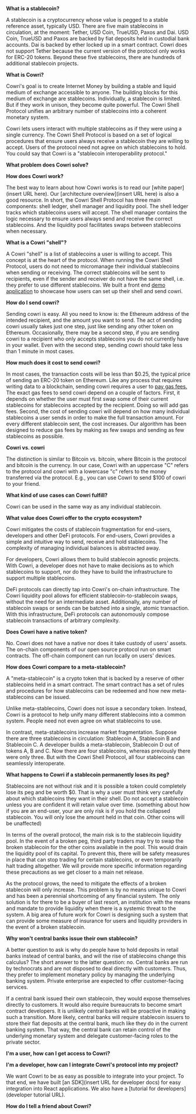 **What is a stablecoin?**

A stablecoin is a cryptocurrency whose value is pegged to a stable reference asset, typically USD. There are five main stablecoins in circulation, at the moment: Tether, USD Coin, TrueUSD, Paxos and Dai. USD Coin, TrueUSD and Paxos are backed by fiat deposits held in custodial bank accounts. Dai is backed by ether locked up in a smart contract. Cowri does not support Tether because the current version of the protocol only works for ERC-20 tokens. Beyond these five stablecoins, there are hundreds of additional stablecoin projects.

**What is Cowri?**

Cowri's goal is to create Internet Money by building a stable and liquid medium of exchange accessible to anyone. The building blocks for this medium of exchange are stablecoins. Individually, a stablecoin is limited. But if they work in unison, they become quite powerful. The Cowri Shell Protocol unifies an arbitrary number of stablecoins into a coherent monetary system.

Cowri lets users interact with multiple stablecoins as if they were using a single currency. The Cowri Shell Protocol is based on a set of logical procedures that ensure users always receive a stablecoin they are willing to accept. Users of the protocol need not agree on which stablecoins to hold. You could say that Cowri is a "stablecoin interoperability protocol."

**What problem does Cowri solve?**

**How does Cowri work?**

The best way to learn about how Cowri works is to read our [white paper](insert URL here). Our [architecture overview](insert URL here) is also a good resource. In short, the Cowri Shell Protocol has three main components: shell ledger, shell manager and liquidity pool. The shell ledger tracks which stablecoins users will accept. The shell manager contains the logic necessary to ensure users always send and receive the correct stablecoins. And the liquidity pool facilitates swaps between stablecoins when necessary. 

**What is a Cowri "shell"?**

A Cowri "shell" is a list of stablecoins a user is willing to accept. This concept is at the heart of the protocol. When running the Cowri Shell Protocol, users do not need to micromanage their individual stablecoins when sending or receiving. The correct stablecoins will be sent to recipients, even if the sender and receiver do not have the same shell, i.e. they prefer to use different stablecoins. We built a front end [demo application](https://demo.cowri.io) to showcase how users can set up their shell and send cowri. 
 
**How do I send cowri?**

Sending cowri is easy. All you need to know is: the Ethereum address of the intended recipient, and the amount you want to send. The act of sending cowri usually takes just one step, just like sending any other token on Ethereum. Occasionally, there may be a second step, if you are sending cowri to a recipient who only accepts stablecoins you do not currently have in your wallet. Even with the second step, sending cowri should take less than 1 minute in most cases.

**How much does it cost to send cowri?**

In most cases, the transaction costs will be less than $0.25, the typical price of sending an ERC-20 token on Ethereum. Like any process that requires writing data to a blockchain, sending cowri requires a user to [pay gas fees.](https://education.district0x.io/general-topics/understanding-ethereum/what-is-gas/) The exact gas fees to send cowri depend on a couple of factors. First, it depends on whether the user must first swap some of their current stablecoins for stablecoins accepted by the recipient. Doing so will add gas fees. Second, the cost of sending cowri will depend on how many individual stablecoins a user sends in order to make the full transaction amount. For every different stablecoin sent, the cost increases. Our algorithm has been designed to reduce gas fees by making as few swaps and sending as few stablecoins as possible.

**Cowri vs. cowri**

The distinction is similar to Bitcoin vs. bitcoin, where Bitcoin is the protocol and bitcoin is the currency. In our case, Cowri with an uppercase "C" refers to the protocol and cowri with a lowercase "c" refers to the money transferred via the protocol. E.g., you can use Cowri to send $100 of cowri to your friend.

**What kind of use cases can Cowri fulfill?**

Cowri can be used in the same way as any individual stablecoin.

**What value does Cowri offer to the crypto ecosystem?**

Cowri mitigates the costs of stablecoin fragmentation for end-users, developers and other DeFi protocols. For end-users, Cowri provides a simple and intuitive way to send, receive and hold stablecoins. The complexity of managing individual balances is abstracted away.

For developers, Cowri allows them to build stablecoin agnostic projects. With Cowri, a developer does not have to make decisions as to which stablecoins to support, nor do they have to build the infrastructure to support multiple stablecoins. 

DeFi protocols can directly tap into Cowri's on-chain infrastructure. The Cowri liquidity pool allows for efficient stablecoin-to-stablecoin swaps, without the need for an intermediate asset. Additionally, any number of stablecoin swaps or sends can be batched into a single, atomic transaction. With this infrastructure, DeFi protocols can autonomously compose stablecoin transactions of arbitrary complexity.


**Does Cowri have a native token?**

No. Cowri does not have a native nor does it take custody of users' assets. The on-chain components of our open source protocol run on smart contracts. The off-chain component can run locally on users' devices. 

**How does Cowri compare to a meta-stablecoin?**

A "meta-stablecoin" is a crypto token that is backed by a reserve of other stablecoins held in a smart contract. The smart contract has a set of rules and procedures for how stablecoins can be redeemed and how new meta-stablecoins can be issued. 

Unlike meta-stablecoins, Cowri does not issue a secondary token. Instead, Cowri is a protocol to help unify many different stablecoins into a common system. People need not even agree on what stablecoins to use. 

In contrast, meta-stablecoins increase market fragmentation. Suppose there are three stablecoins in circulation: Stablecoin A, Stablecoin B and Stablecoin C. A developer builds a meta-stablecoin, Stablecoin D out of tokens A, B and C. Now there are four stablecoins, whereas previously there were only three. But with the Cowri Shell Protocol, all four stablecoins can seamlessly interoperate.

**What happens to Cowri if a stablecoin permanently loses its peg?**

Stablecoins are not without risk and it is possible a token could completely lose its peg and be worth $0. That is why a user must think very carefully about which stablecoins they want in their shell. Do not accept a stablecoin unless you are confident it will retain value over time. (something about how if you are an end-user, your are only risk is if you hold the collapsed stablecoin. You will only lose the amount held in that coin. Other coins will be unaffected)

In terms of the overall protocol, the main risk is to the stablecoin liquidity pool. In the event of a broken peg, third party traders may try to swap the broken stablecoin for the other coins available in the pool. This would drain the liquidity pool of its capital. To prevent this, there will be safety measures in place that can stop trading for certain stablecoins, or even temporarily halt trading altogether. We will provide more specific information regarding these precautions as we get closer to a main net release.

As the protocol grows, the need to mitigate the effects of a broken stablecoin will only increase. This problem is by no means unique to Cowri and has been a perennial shortcoming of any financial system. The only solution is for there to be a buyer of last resort, an institution with the means and mandate to provide liquidity when there is a systemic threat to the system. A big area of future work for Cowri is designing such a system that can provide some measure of insurance for users and liquidity providers in the event of a broken stablecoin.

**Why won't central banks issue their own stablecoin?**

A better question to ask is why do people have to hold deposits in retail banks instead of central banks, and will the rise of stablecoins change this calculus? The short answer to the latter question: no. Central banks are run by technocrats and are not disposed to deal directly with customers. Thus, they prefer to implement monetary policy by managing the underlying banking system. Private enterprise are expected to offer customer-facing services. 

If a central bank issued their own stablecoin, they would expose themselves directly to customers. It would also require bureaucrats to become smart contract developers. It is unlikely central banks will be proactive in making such a transition. More likely, central banks will require stablecoin issuers to store their fiat deposits at the central bank, much like they do in the current banking system. That way, the central bank can retain control of the underlying monetary system and delegate customer-facing roles to the private sector.  


**I'm a user, how can I get access to Cowri?**

**I'm a developer, how can I integrate Cowri's protocol into my project?**

We want Cowri to be as easy as possible to integrate into your project. To that end, we have built [an SDK](insert URL for developer docs) for easy integration into React applications. We also have a [tutorial for developers](developer tutorial URL).  

**How do I tell a friend about Cowri?**
